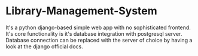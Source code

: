 # Library-Management-System

It's a python django-based simple web app with no sophisticated frontend.
It's core functionality is it's database integration with postgresql server.
Database connection can be replaced with the server of choice by having a look at the django official docs.
